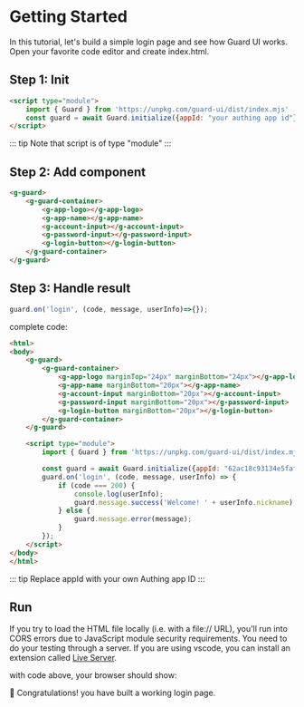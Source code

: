 # Getting Started

In this tutorial, let's build a simple login page and see how Guard UI works. Open your favorite code editor and create index.html.

## Step 1: Init

```html
<script type="module">
    import { Guard } from 'https://unpkg.com/guard-ui/dist/index.mjs'
    const guard = await Guard.initialize({appId: "your authing app id"});
</script>
```

::: tip
Note that script is of type "module"
:::

## Step 2: Add component

```html
<g-guard>
    <g-guard-container>
        <g-app-logo></g-app-logo>
        <g-app-name></g-app-name>
        <g-account-input></g-account-input>
        <g-password-input></g-password-input>
        <g-login-button></g-login-button>
    </g-guard-container>
</g-guard>
```

## Step 3: Handle result

```javascript
guard.on('login', (code, message, userInfo)=>{});
```

complete code:

```html
<html>
<body>
    <g-guard>
        <g-guard-container>
            <g-app-logo marginTop="24px" marginBottom="24px"></g-app-logo>
            <g-app-name marginBottom="20px"></g-app-name>
            <g-account-input marginBottom="20px"></g-account-input>
            <g-password-input marginBottom="20px"></g-password-input>
            <g-login-button marginBottom="20px"></g-login-button>
        </g-guard-container>
    </g-guard>

    <script type="module">
        import { Guard } from 'https://unpkg.com/guard-ui/dist/index.mjs'

        const guard = await Guard.initialize({appId: "62ac18c93134e5fafcd29435"});
        guard.on('login', (code, message, userInfo) => {
            if (code === 200) {
                console.log(userInfo);
                guard.message.success('Welcome! ' + userInfo.nickname);
            } else {
                guard.message.error(message);
            }
        });
    </script>
</body>
</html>
```

::: tip
Replace appId with your own Authing app ID
:::

## Run

If you try to load the HTML file locally (i.e. with a file:// URL), you'll run into CORS errors due to JavaScript module security requirements. You need to do your testing through a server. If you are using vscode, you can install an extension called [Live Server](https://marketplace.visualstudio.com/items?itemName=ritwickdey.LiveServer).

with code above, your browser should show:

<ZoomImg src="./images/login_page.png"/>

🎉 Congratulations! you have built a working login page.